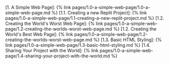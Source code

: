 [1. A Simple Web Page]: {% link pages/1.0-a-simple-web-page/1.0-a-simple-web-page.md %}
[1.1. Creating a new Replit Project]: {% link pages/1.0-a-simple-web-page/1.1-creating-a-new-replit-project.md  %}
[1.2. Creating the World's Worst Web Page]: {% link pages/1.0-a-simple-web-page/1.2-creating-the-worlds-worst-web-page.md %}
[1.2. Creating the World's Best Web Page]: {% link pages/1.0-a-simple-web-page/1.2-creating-the-worlds-worst-web-page.md %}
[1.3. Basic HTML Styling]: {% link pages/1.0-a-simple-web-page/1.3-basic-html-styling.md %}
[1.4. Sharing Your Project with the World]: {% link pages/1.0-a-simple-web-page/1.4-sharing-your-project-with-the-world.md %}

[Google Classroom]: https://classroom.google.com/
[Slack]: https://slack.com/
[Replit]: https://replit.com/~
[HyperText Markup Language]:https://developer.mozilla.org/en-US/docs/Web/HTML
